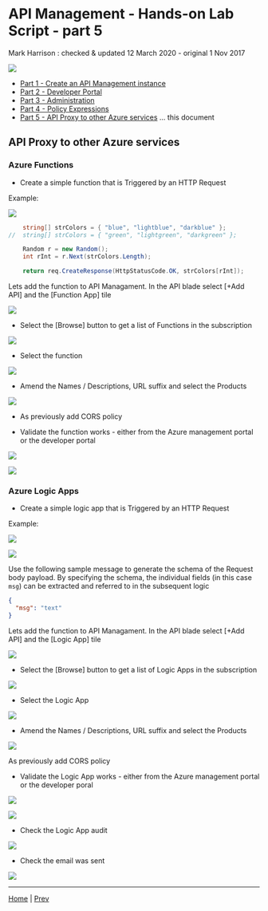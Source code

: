 # API Management - Hands-on Lab Script - part 5

Mark Harrison : checked & updated 12 March 2020 - original 1 Nov 2017

![](../Images/APIM.png)

- [Part 1 - Create an API Management instance](apimanagement-1.md)
- [Part 2 - Developer Portal](apimanagement-2.md)
- [Part 3 - Administration](apimanagement-3.md)
- [Part 4 - Policy Expressions](apimanagement-4.md)
- [Part 5 - API Proxy to other Azure services](apimanagement-5.md) ... this document

## API Proxy to other Azure services

### Azure Functions

- Create a simple function that is Triggered by an HTTP Request

Example:

![](../Images/APIMFunctionExample.png)

```c#
    string[] strColors = { "blue", "lightblue", "darkblue" };
//  string[] strColors = { "green", "lightgreen", "darkgreen" };

    Random r = new Random();
    int rInt = r.Next(strColors.Length);

    return req.CreateResponse(HttpStatusCode.OK, strColors[rInt]);
```

Lets add the function to API Managament.   In the API blade select [+Add API] and the [Function App] tile

![](../Images/APIMFunctionAddAPI.png)

- Select the [Browse] button to get a list of Functions in the subscription

![](../Images/APIMFunctionAddBrowse.png)

- Select the function

![](../Images/APIFunctionSelect.png)

- Amend the Names / Descriptions, URL suffix and select the Products

![](../Images/APIMFunctionCreate.png)

- As previously add CORS policy

- Validate the function works - either from the Azure management portal or the developer portal

![](../Images/APIMFunctionTest1.png)

![](../Images/APIMFunctionTest2.png)

### Azure Logic Apps

- Create a simple logic app that is Triggered by an HTTP Request

Example:

![](../Images/APIMLogicAppExample1.png)

![](../Images/APIMLogicAppExample2.png)

Use the following sample message to generate the schema of the Request body payload.  By specifying the schema, the individual fields (in this case `msg`) can be extracted and referred to in the subsequent logic

```json
{
  "msg": "text"
}
```

Lets add the function to API Managament. In the API blade select [+Add API] and the [Logic App] tile

![](../Images/APIMLogicAppAddAPI.png)

- Select the [Browse] button to get a list of Logic Apps in the subscription

![](../Images/APIMLogicAppAddBrowse.png)

- Select the Logic App

![](../Images/APILogicAppSelect%20.png)

- Amend the Names / Descriptions, URL suffix  and select the Products

![](../Images/APIMLogicAppCreate.png)

 As previously add CORS policy

- Validate the Logic App works - either from the Azure management portal or the developer poral

![](../Images/APIMLogicAppTest1.png)

![](../Images/APIMLogicAppTest2.png)

- Check the Logic App audit

![](../Images/APIMLogicAppTest3.png)

- Check the email was sent

![](../Images/APIMLogicAppTest4.png)

---
[Home](apimanagement-0.md) | [Prev](apimanagement-4.md)

